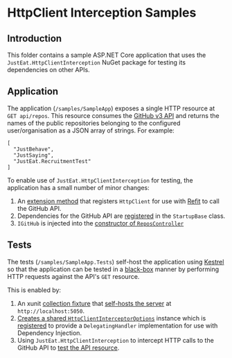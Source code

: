 # HttpClient Interception Samples

## Introduction

This folder contains a sample ASP.NET Core application that uses the `JustEat.HttpClientInterception` NuGet package for testing its dependencies on other APIs.

## Application

The application (`/samples/SampleApp`) exposes a single HTTP resource at `GET api/repos`.
This resource consumes the [GitHub v3 API](https://developer.github.com/v3/) and returns the names of the public repositories belonging to the configured user/organisation as a JSON array of strings. For example:

```
[
  "JustBehave",
  "JustSaying",
  "JustEat.RecruitmentTest"
]
```

To enable use of `JustEat.HttpClientInterception` for testing, the application has a small number of minor changes:
  1. An [extension method](https://github.com/justeat/httpclient-interception/blob/3cfa66ffc6c5f1812e65d6ad106aecf7ffe640cd/samples/SampleApp/Extensions/HttpClientExtensions.cs#L18-L31) that registers `HttpClient` for use with [Refit](https://github.com/paulcbetts/refit) to call the GitHub API.
  1. Dependencies for the GitHub API are [registered](https://github.com/justeat/httpclient-interception/blob/3cfa66ffc6c5f1812e65d6ad106aecf7ffe640cd/samples/SampleApp/StartupBase.cs#L20) in the `StartupBase` class.
  1. `IGitHub` is injected into the [constructor of `ReposController`](https://github.com/justeat/httpclient-interception/blob/3cfa66ffc6c5f1812e65d6ad106aecf7ffe640cd/samples/SampleApp/Controllers/ReposController.cs#L18)

## Tests

The tests (`/samples/SampleApp.Tests`) self-host the application using [Kestrel](https://github.com/aspnet/KestrelHttpServer) so that the application can be tested in a [black-box](https://en.wikipedia.org/wiki/Black-box_testing) manner by performing HTTP requests against the API's `GET` resource.

This is enabled by:
  1. An xunit [collection fixture](https://github.com/justeat/httpclient-interception/blob/3cfa66ffc6c5f1812e65d6ad106aecf7ffe640cd/samples/SampleApp.Tests/HttpServerCollection.cs#L8-L9) that [self-hosts the server](https://github.com/justeat/httpclient-interception/blob/3cfa66ffc6c5f1812e65d6ad106aecf7ffe640cd/samples/SampleApp.Tests/HttpServerFixture.cs#L43-L49) at `http://localhost:5050`.
  1. [Creates a shared `HttpClientInterceptorOptions`](https://github.com/justeat/httpclient-interception/blob/42af4e871ffe7d39f7caade615aafbeaad283f26/samples/SampleApp.Tests/HttpServerFixture.cs#L20) instance which is [registered](https://github.com/justeat/httpclient-interception/blob/3cfa66ffc6c5f1812e65d6ad106aecf7ffe640cd/samples/SampleApp.Tests/HttpServerFixture.cs#L48) to provide a `DelegatingHandler` implementation for use with Dependency Injection.
  1. Using `JustEat.HttpClientInterception` to intercept HTTP calls to the GitHub API to [test the API resource](https://github.com/justeat/httpclient-interception/blob/42af4e871ffe7d39f7caade615aafbeaad283f26/samples/SampleApp.Tests/ReposTests.cs#L15-L75).
